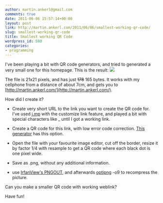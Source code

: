 ```yaml
---
author: martin.ankerl@gmail.com
comments: true
date: 2011-06-06 15:57:14+00:00
layout: post
link: http://martin.ankerl.com/2011/06/06/smallest-working-qr-code/
slug: smallest-working-qr-code
title: Smallest working QR Code
wordpress_id: 580
categories:
- programming
---
```


I've been playing a bit with QR code generators, and tried to generated a very small one for this homepage. This is the result:
![](http://martin.ankerl.com/wp-content/uploads/2011/06/martinankerl-small.png)

The file is 21x21 pixels, and has just <strike>178</strike> 165 bytes. It works with my cellphone from a distance of about 7cm, and gets you to [http://martin.ankerl.com/](http://martin.ankerl.com/).

How did I create it?





  * Create very short URL to the link you want to create the QR code for. I've used [j.mp](http://j.mp/) with the customize link feature, and played a bit with special characters like _ until I got a working link.

  * Create a QR code for this link, with low error code correction. [This generator](http://www.racoindustries.com/barcodegenerator/2d/qr-code.aspx) has this option.

  * Open the file with your favourite image editor, cut off the border, resize it by factor 1/4 with resample to get a QR code where each black dot is one pixel wide.

  * Save as .png, without any additional information.

  * use [IrfanView's PNGOUT](http://www.irfanview.com/plugins.htm), and afterwards [optipng](http://optipng.sourceforge.net/) -o9 to recompress the picture.


Can you make a smaller QR code with working weblink?

Have fun!
